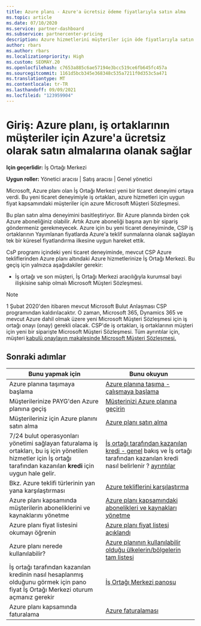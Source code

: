 ```yaml
---
title: Azure planı - Azure'a ücretsiz ödeme fiyatlarıyla satın alma
ms.topic: article
ms.date: 07/10/2020
ms.service: partner-dashboard
ms.subservice: partnercenter-pricing
description: Azure hizmetlerini müşteriler için öde fiyatlarıyla satın almak için Azure plan ticari deneyimi hakkında bilgi edinin. Yeni güvenlik gereksinimleri hakkında da bilgi edinebilirsiniz.
author: rbars
ms.author: rbars
ms.localizationpriority: High
ms.custom: SEOMAY.20
ms.openlocfilehash: c7653a885c6ae57194e3bcc519ce6fb645fc457a
ms.sourcegitcommit: 1161d5bcb345e368348c535a7211f0d353c5a471
ms.translationtype: MT
ms.contentlocale: tr-TR
ms.lasthandoff: 09/09/2021
ms.locfileid: "123959904"
---
```

# <a name="introduction-azure-plan-lets-partners-buy-azure-at-pay-as-you-go-rates-for-customers"></a>Giriş: Azure planı, iş ortaklarının müşteriler için Azure'a ücretsiz olarak satın almalarına olanak sağlar

**Için geçerlidir:** İş Ortağı Merkezi

**Uygun roller:** Yönetici aracısı | Satış aracısı | Genel yönetici

Microsoft, Azure planı olan İş Ortağı Merkezi yeni bir ticaret deneyimi ortaya verdi.  Bu yeni ticaret deneyimiyle iş ortakları, azure hizmetleri için uygun fiyat kapsamındaki müşteriler için azure Microsoft Müşteri Sözleşmesi.

Bu plan satın alma deneyimini basitleştiriyor. Bir Azure planında birden çok Azure aboneliğiniz olabilir. Artık Azure aboneliği başına ayrı bir sipariş göndermeniz gerekmeyecek. Azure için bu yeni ticaret deneyiminde, CSP iş ortaklarının Yayımlanan fiyatlarda Azure'a teklif sunmalarına olanak sağlayan tek bir küresel fiyatlandırma ilkesine uygun hareket ettik.

CsP programı içindeki yeni ticaret deneyiminde, mevcut CSP Azure tekliflerinden Azure planı altındaki Azure hizmetlerinize İş Ortağı Merkezi. Bu geçiş için yalnızca aşağıdakiler gerekir:

- İş ortağı ve son müşteri, İş Ortağı Merkezi aracılığıyla kurumsal bayi ilişkisine sahip olmalı Microsoft Müşteri Sözleşmesi.

>[!Note]
>1 Şubat 2020'den itibaren mevcut Microsoft Bulut Anlaşması CSP programından kaldırılacaktır. O zaman, Microsoft 365, Dynamics 365 ve mevcut Azure dahil olmak üzere yeni Microsoft Müşteri Sözleşmesi için iş ortağı onayı (onay) gerekli olacak. CSP'de iş ortakları, iş ortaklarının müşteri için yeni bir siparişte Microsoft Müşteri Sözleşmesi. Tüm ayrıntılar için, müşteri [kabulü onaylayın makalesinde Microsoft Müşteri Sözleşmesi.](confirm-customer-agreement.md)


## <a name="next-steps"></a>Sonraki adımlar

|**Bunu yapmak için**   |**Bunu okuyun**   |
|------------------|---------------------|
|Azure planına taşımaya başlama|[Azure planına taşıma - çalışmaya başlama](azure-plan-get-started.md)
|Müşterilerinize PAYG'den Azure planına geçiş|[Müşterinizi Azure planına geçirin](azure-plan-transition.md)|
|Müşterileriniz için Azure planını satın alma|[Azure planı satın alma](purchase-azure-plan.md)|
|7/24 bulut operasyonları yönetimi sağlayan faturalama iş ortakları, bu iş için yönetilen hizmetler için İş ortağı tarafından kazanılan **kredi** için uygun hale gelir.|[İş ortağı tarafından kazanılan kredi - genel](partner-earned-credit.md) bakış ve İş ortağı tarafından kazanılan kredi nasıl belirlenir ? [ayrıntılar](partner-earned-credit-explanation.md)|
|Bkz. Azure teklifi türlerinin yan yana karşılaştırması|[Azure tekliflerini karşılaştırma](compare-azure-offers.md)|
|Azure planı kapsamında müşterilerin aboneliklerini ve kaynaklarını yönetme|[Azure planı kapsamındaki abonelikleri ve kaynakları yönetme](azure-plan-manage.md)|
|Azure planı fiyat listesini okumayı öğrenin   |[Azure planı fiyat listesi açıklandı](azure-plan-price-list.md)|
|Azure planı nerede kullanılabilir?|[Azure planının kullanılabilir olduğu ülkelerin/bölgelerin tam listesi](https://query.prod.cms.rt.microsoft.com/cms/api/am/binary/RE3QN0x)
|İş ortağı tarafından kazanılan kredinin nasıl hesaplanmış olduğunu görmek için pano fiyat İş Ortağı Merkezi oturum açmanız gerekir|[İş Ortağı Merkezi panosu](https://partner.microsoft.com/dashboard/home)|
|Azure planı kapsamında faturalama|[Azure faturalaması](azure-plan-billing.md)|
